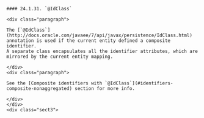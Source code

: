     #### 24.1.31. `@IdClass`

    <div class="paragraph">

    The [`@IdClass`](http://docs.oracle.com/javaee/7/api/javax/persistence/IdClass.html) annotation is used if the current entity defined a composite identifier.
    A separate class encapsulates all the identifier attributes, which are mirrored by the current entity mapping.

    </div>
    <div class="paragraph">

    See the [Composite identifiers with `@IdClass`](#identifiers-composite-nonaggregated) section for more info.

    </div>
    </div>
    <div class="sect3">
